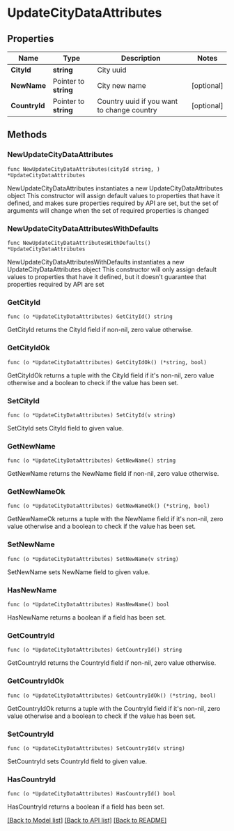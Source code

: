 # UpdateCityDataAttributes

## Properties

Name | Type | Description | Notes
------------ | ------------- | ------------- | -------------
**CityId** | **string** | City uuid | 
**NewName** | Pointer to **string** | City new name | [optional] 
**CountryId** | Pointer to **string** | Country uuid if you want to change country | [optional] 

## Methods

### NewUpdateCityDataAttributes

`func NewUpdateCityDataAttributes(cityId string, ) *UpdateCityDataAttributes`

NewUpdateCityDataAttributes instantiates a new UpdateCityDataAttributes object
This constructor will assign default values to properties that have it defined,
and makes sure properties required by API are set, but the set of arguments
will change when the set of required properties is changed

### NewUpdateCityDataAttributesWithDefaults

`func NewUpdateCityDataAttributesWithDefaults() *UpdateCityDataAttributes`

NewUpdateCityDataAttributesWithDefaults instantiates a new UpdateCityDataAttributes object
This constructor will only assign default values to properties that have it defined,
but it doesn't guarantee that properties required by API are set

### GetCityId

`func (o *UpdateCityDataAttributes) GetCityId() string`

GetCityId returns the CityId field if non-nil, zero value otherwise.

### GetCityIdOk

`func (o *UpdateCityDataAttributes) GetCityIdOk() (*string, bool)`

GetCityIdOk returns a tuple with the CityId field if it's non-nil, zero value otherwise
and a boolean to check if the value has been set.

### SetCityId

`func (o *UpdateCityDataAttributes) SetCityId(v string)`

SetCityId sets CityId field to given value.


### GetNewName

`func (o *UpdateCityDataAttributes) GetNewName() string`

GetNewName returns the NewName field if non-nil, zero value otherwise.

### GetNewNameOk

`func (o *UpdateCityDataAttributes) GetNewNameOk() (*string, bool)`

GetNewNameOk returns a tuple with the NewName field if it's non-nil, zero value otherwise
and a boolean to check if the value has been set.

### SetNewName

`func (o *UpdateCityDataAttributes) SetNewName(v string)`

SetNewName sets NewName field to given value.

### HasNewName

`func (o *UpdateCityDataAttributes) HasNewName() bool`

HasNewName returns a boolean if a field has been set.

### GetCountryId

`func (o *UpdateCityDataAttributes) GetCountryId() string`

GetCountryId returns the CountryId field if non-nil, zero value otherwise.

### GetCountryIdOk

`func (o *UpdateCityDataAttributes) GetCountryIdOk() (*string, bool)`

GetCountryIdOk returns a tuple with the CountryId field if it's non-nil, zero value otherwise
and a boolean to check if the value has been set.

### SetCountryId

`func (o *UpdateCityDataAttributes) SetCountryId(v string)`

SetCountryId sets CountryId field to given value.

### HasCountryId

`func (o *UpdateCityDataAttributes) HasCountryId() bool`

HasCountryId returns a boolean if a field has been set.


[[Back to Model list]](../README.md#documentation-for-models) [[Back to API list]](../README.md#documentation-for-api-endpoints) [[Back to README]](../README.md)


